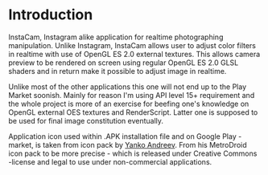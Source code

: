 Introduction
============

InstaCam, Instagram alike application for realtime photographing manipulation. Unlike Instagram,
InstaCam allows user to adjust color filters in realtime with use of OpenGL ES 2.0 external
textures. This allows camera preview to be rendered on screen using regular OpenGL ES 2.0
GLSL shaders and in return make it possible to adjust image in realtime.

Unlike most of the other applications this one will not end up to the Play Market soonish.
Mainly for reason I'm using API level 15+ requirement and the whole project is more of
an exercise for beefing one's knowledge on OpenGL external OES textures and RenderScript.
Latter one is supposed to be used for final image constitution eventually.

Application icon used within .APK installation file and on Google Play -market, is taken
from icon pack by [Yanko Andreev](http://yankoa.deviantart.com/). From his MetroDroid
icon pack to be more precise - which is released under Creative Commons -license and
legal to use under non-commercial applications.
